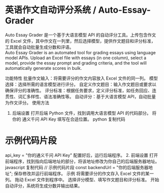 # 英语作文自动评分系统 / Auto-Essay-Grader
Auto Essay Grader 是一个基于大语言模型 API 的自动评分工具。上传包含作文的 Excel 文件，其中作文在一列里，然后选择模型，提供作文题目和评分标准，工具就会自动批量生成分数和评语。  
Auto Essay Grader is an automated tool for grading essays using language model APIs. Upload an Excel file with essays (in one column), select a model, provide the essay prompt and grading criteria, and the tool will automatically generate scores in bulk.

功能特性
批量作文输入：将需要评分的作文内容放入 Excel 文件的同一列。
模型选择：选择所需的语言模型进行评分。
自定义作文题目：输入作文题目或要求以确保评分的准确性。
评分标准：根据任务要求，定义评分标准，如任务回应、连贯性、词汇多样性、语法准确性等。
自动评分：基于大语言模型 API，自动批量为作文评分。
使用方法
1. 后端设置
打开后端 Python 文件，找到调用大语言模型 API 的代码部分。
将你的 通义千问 API Key 填写在合适位置。
python
复制代码
# 示例代码片段
api_key = "你的通义千问 API Key"
配置好后，运行后端程序。
2. 前端设置
打开前端程序，找到指向后端地址的部分，将该地址修改为你自己的后端服务器地址。
javascript
复制代码
// 示例代码片段
const backendUrl = "你的后端服务器地址";
保存修改并运行前端程序。
示例
将需要评分的作文存入 Excel 文件的某一列。
拖动 Excel 文件到程序中。
选择评分模型、填写作文题目和评分标准。
开始自动评分，系统将生成分数并输出结果。
